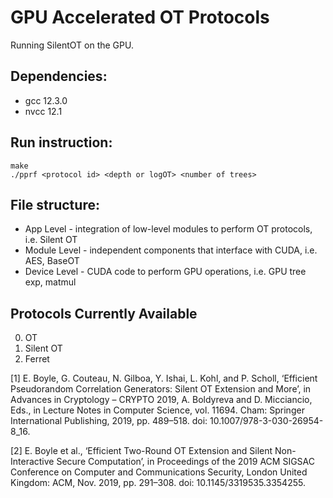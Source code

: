 # GPU Accelerated OT Protocols

Running SilentOT on the GPU.

## Dependencies:
* gcc 12.3.0
* nvcc 12.1

## Run instruction:
```
make
./pprf <protocol id> <depth or logOT> <number of trees>
```

## File structure:
* App Level - integration of low-level modules to perform OT protocols, i.e. Silent OT
* Module Level - independent components that interface with CUDA, i.e. AES, BaseOT
* Device Level - CUDA code to perform GPU operations, i.e. GPU tree exp, matmul

## Protocols Currently Available

0. OT
1. Silent OT
2. Ferret

[1] E. Boyle, G. Couteau, N. Gilboa, Y. Ishai, L. Kohl, and P. Scholl, ‘Efficient Pseudorandom Correlation Generators: Silent OT Extension and More’, in Advances in Cryptology – CRYPTO 2019, A. Boldyreva and D. Micciancio, Eds., in Lecture Notes in Computer Science, vol. 11694. Cham: Springer International Publishing, 2019, pp. 489–518. doi: 10.1007/978-3-030-26954-8_16.

[2] E. Boyle et al., ‘Efficient Two-Round OT Extension and Silent Non-Interactive Secure Computation’, in Proceedings of the 2019 ACM SIGSAC Conference on Computer and Communications Security, London United Kingdom: ACM, Nov. 2019, pp. 291–308. doi: 10.1145/3319535.3354255.

